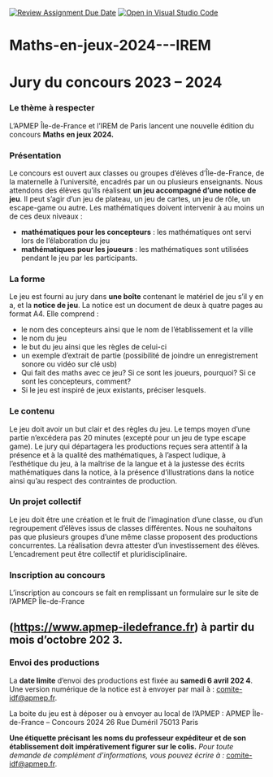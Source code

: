 [![Review Assignment Due Date](https://classroom.github.com/assets/deadline-readme-button-24ddc0f5d75046c5622901739e7c5dd533143b0c8e959d652212380cedb1ea36.svg)](https://classroom.github.com/a/OHD22C4y)
[![Open in Visual Studio Code](https://classroom.github.com/assets/open-in-vscode-718a45dd9cf7e7f842a935f5ebbe5719a5e09af4491e668f4dbf3b35d5cca122.svg)](https://classroom.github.com/online_ide?assignment_repo_id=12997273&assignment_repo_type=AssignmentRepo)
# Maths-en-jeux-2024---IREM

# Jury du concours 2023 – 2024

### Le thème à respecter

L’APMEP Île-de-France et l’IREM de Paris lancent une nouvelle édition du concours **Maths en jeux 2024.**

### Présentation

Le concours est ouvert aux classes ou groupes d’élèves d’Île-de-France, de la maternelle à l’université,
encadrés par un ou plusieurs enseignants. Nous attendons des élèves qu’ils réalisent **un jeu
accompagné d’une notice de jeu**. Il peut s’agir d’un jeu de plateau, un jeu de cartes, un jeu de rôle,
un escape-game ou autre.
Les mathématiques doivent intervenir à au moins un de ces deux niveaux :

- **mathématiques pour les concepteurs** : les mathématiques ont servi lors de l’élaboration du jeu
- **mathématiques pour les joueurs** : les mathématiques sont utilisées pendant le jeu par les
participants.

### La forme

Le jeu est fourni au jury dans **une boîte** contenant le matériel de jeu s’il y en a, et la **notice de jeu**. La
notice est un document de deux à quatre pages au format A4. Elle comprend :

- le nom des concepteurs ainsi que le nom de l’établissement et la ville
- le nom du jeu
- le but du jeu ainsi que les règles de celui-ci
- un exemple d’extrait de partie (possibilité de joindre un enregistrement sonore ou vidéo sur clé
    usb)
- Qui fait des maths avec ce jeu? Si ce sont les joueurs, pourquoi? Si ce sont les concepteurs,
    comment?
- Si le jeu est inspiré de jeux existants, préciser lesquels.

### Le contenu

Le jeu doit avoir un but clair et des règles du jeu. Le temps moyen d’une partie n’excédera pas 20 minutes
(excepté pour un jeu de type escape game).
Le jury qui départagera les productions reçues sera attentif à la présence et à la qualité des
mathématiques, à l’aspect ludique, à l’esthétique du jeu, à la maîtrise de la langue et à la justesse des
écrits mathématiques dans la notice, à la présence d’illustrations dans la notice ainsi qu’au respect des
contraintes de production.

### Un projet collectif

Le jeu doit être une création et le fruit de l’imagination d’une classe, ou d’un regroupement d’élèves issus
de classes différentes. Nous ne souhaitons pas que plusieurs groupes d’une même classe proposent des
productions concurrentes. La réalisation devra attester d’un investissement des élèves.
L’encadrement peut être collectif et pluridisciplinaire.

### Inscription au concours

L’inscription au concours se fait en remplissant un formulaire sur le site de l’APMEP Île-de-France
## (https://www.apmep-iledefrance.fr) à partir du mois d’octobre 202 3.

### Envoi des productions

La **date limite** d’envoi des productions est fixée au **samedi 6 avril 202 4**.
Une version numérique de la notice est à envoyer par mail à : comite-idf@apmep.fr.

La boite du jeu est à déposer ou à envoyer au local de l’APMEP :
APMEP Île-de-France – Concours 2024
26 Rue Duméril
75013 Paris

**Une étiquette précisant les noms du professeur expéditeur et de son établissement doit
impérativement figurer sur le colis.**
_Pour toute demande de complément d’informations, vous pouvez écrire à :_ comite-idf@apmep.fr.


